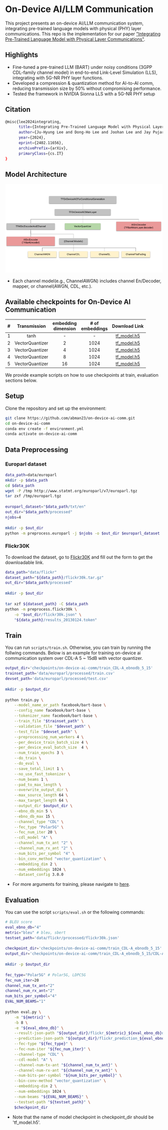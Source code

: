 # On-Device AI/LLM Communication

This project presents an on-device AI/LLM communication system, integrating pre-trained language models with physical (PHY) layer communications. This repo is the implementation for our paper ["Integrating Pre-Trained Language Model with Physical Layer Communications"](https://arxiv.org/abs/2402.11656).

## Highlights
- Fine-tuned a pre-trained LLM (BART) under noisy conditions (3GPP CDL-family channel model) in end-to-end Link-Level Simulation (LLS), integrating with 5G-NR PHY layer functions.
- Developed a compression & quantization method for AI-to-AI comm, reducing transmission size by 50% without compromising performance.
- Tested the framework in NVIDIA Sionna LLS with a 5G-NR PHY setup
<!-- Efficiency and Robustness: Our approach reduces transmission size by 50% without compromising message integrity, demonstrating superior performance under standard 3GPP channel models. -->
<!-- - Pre-trained Models for Generalization: Utilizing pre-trained BART models, we enhance the system's ability to generalize across different data domains, making it highly adaptable. -->

<!-- ## Project structure
![file structure](./figures/file_structure.png) -->

## Citation

```bash
@misc{lee2024integrating,
      title={Integrating Pre-Trained Language Model with Physical Layer Communications}, 
      author={Ju-Hyung Lee and Dong-Ho Lee and Joohan Lee and Jay Pujara},
      year={2024},
      eprint={2402.11656},
      archivePrefix={arXiv},
      primaryClass={cs.IT}
}
```

## Model Architecture
![Model architecture](<./figures/On-device AI comm.png>)
- Each channel model(e.g., ChannelAWGN) includes channel En/Decoder, mapper, or channel(AWGN, CDL, etc.).

## Available checkpoints for On-Device AI Communication
<div align="center">

| #   | Transmission | embedding <br>dimension | # of <br> embeddings    |  Download Link                                                                                     |
| :---: | :------------: | :-----------------: | :--------------: |  :-------------------------------------------------------------------------------------------------: |
| 1   | tanh  | -       | -         |  <!--[config.json](https://drive.google.com/file/d/1PCKG-V3XOdNYYHxaVwOqnjjymGQL7h-G/view?usp=sharing) , -->[tf_model.h5](https://drive.google.com/file/d/156PpJPNYzHAlXGv1M_y9H9eRnUXrnFTt/view?usp=sharing)|
| 2   | VectorQuantizer  | 2 | 1024 |  <!--[config.json](https://drive.google.com/file/d/1K2OUsJrK9OOtm8MhcS0pP2QjIJWmuc61/view?usp=sharing) , -->[tf_model.h5](https://drive.google.com/file/d/13gBtLnKo8wwJV6_ZdGHB3AR8WlAyEsJN/view?usp=sharing)|
| 3   | VectorQuantizer  | 4 | 1024 |  <!--[config.json](https://drive.google.com/file/d/1E9IS3iVrkwcAu-W4JB8m0hH2k9eV_kia/view?usp=sharing) , -->[tf_model.h5](https://drive.google.com/file/d/1OwQ69NGi6INKAExjwVNqr2pe1l3fs2tr/view?usp=sharing)|
| 4   | VectorQuantizer  | 8 | 1024 |  <!--[config.json](https://drive.google.com/file/d/1orlAGEbg7N1SNLoQX0w5Tn8d6g34kySG/view?usp=sharing) , -->[tf_model.h5](https://drive.google.com/file/d/12qrKD-q7habrlrm-5BSS9dnUebYEPdF3/view?usp=sharing)|
| 5   | VectorQuantizer  | 16 | 1024 |  <!--[config.json](https://drive.google.com/file/d/1XyqlUTNO-O8_CsSSaB95lY-0VJvqUVcV/view?usp=sharing) , -->[tf_model.h5](https://drive.google.com/file/d/1DQCapmhGIeFmP66Y11bDzHbsyWJ-MYBC/view?usp=sharing)|

</div>
We provide example scripts on how to use checkpoints at train, evaluation sections below.

## Setup

Clone the repository and set up the environment:

```bash
git clone https://github.com/abman23/on-device-ai-comm.git
cd on-device-ai-comm
conda env create -f environment.yml
conda activate on-device-ai-comm
```

## Data Preprocessing

### Europarl dataset

```bash
data_path=data/europarl
mkdir -p $data_path
cd $data_path
wget -P /tmp http://www.statmt.org/europarl/v7/europarl.tgz
tar zxf /tmp/europarl.tgz

europarl_dataset="$data_path/txt/en"
out_dir="$data_path/processed"
njobs=4

mkdir -p $out_dir
python -m preprocess.europarl -j $njobs -o $out_dir $europarl_dataset
```

<!-- ### AllNLI

Run `./scripts/preprocess_allnli.sh` or the following commands

```bash
data_path=data/allnli
mkdir -p $data_path
wget -P $data_path https://public.ukp.informatik.tu-darmstadt.de/reimers/sentence-transformers/datasets/paraphrases/AllNLI.jsonl.gz
gunzip $data_path/AllNLI.jsonl.gz

allnli_dataset="$data_path/AllNLI.jsonl"
out_dir="$data_path/processed"

mkdir -p $out_dir
python -m preprocess.allnli -o $out_dir $allnli_dataset
``` -->

### Flickr30K 

To download the dataset, go to [Flickr30K](http://hockenmaier.cs.illinois.edu/DenotationGraph/) and fill out the form to get the downloadable link. 

```bash
data_path="data/flickr"
dataset_path="${data_path}/flickr30k.tar.gz"
out_dir="$data_path/processed"

mkdir -p $out_dir

tar xzf ${dataset_path} -C $data_path
python -m preprocess.flickr30k \
    -o "$out_dir/flickr30k.json" \
    "${data_path}/results_20130124.token"
```

## Train

You can run `scripts/train.sh`. Otherwise, you can train by running the follwing commands. Below is an example for training on-device ai communication system over CDL-A 5 ~ 15dB with vector quantizer.

```bash
output_dir='checkpoints/on-device-ai-comm/train_CDL-A_ebnodb_5_15'
trainset_path='data/europarl/processed/train.csv'
devset_path='data/europarl/processed/test.csv'

mkdir -p $output_dir

python train.py \
    --model_name_or_path facebook/bart-base \
    --config_name facebook/bart-base \
    --tokenizer_name facebook/bart-base \
    --train_file "$trainset_path" \
    --validation_file "$devset_path" \
    --test_file "$devset_path" \
    --preprocessing_num_workers 4 \
    --per_device_train_batch_size 4 \
    --per_device_eval_batch_size  4 \
    --num_train_epochs 3 \
    --do_train \
    --do_eval \
    --save_total_limit 1 \
    --no_use_fast_tokenizer \
    --num_beams 1 \
    --pad_to_max_length \
    --overwrite_output_dir \
    --max_source_length 64 \
    --max_target_length 64 \
    --output_dir $output_dir \
    --ebno_db_min 5 \
    --ebno_db_max 15 \
    --channel_type "CDL" \
    --fec_type "Polar5G" \
    --fec_num_iter 20 \
    --cdl_model "A" \
    --channel_num_tx_ant "2" \
    --channel_num_rx_ant "2" \
    --num_bits_per_symbol "4" \
    --bin_conv_method "vector_quantization" \
    --embedding_dim 2 \
    --num_embeddings 1024 \
    --dataset_config 3.0.0
```

- For more arguments for training, please navigate to [here](./train/args.py).

## Evaluation

You can use the script `scripts/eval.sh` or the following commands:

```bash
# BLEU score
eval_ebno_db="4"
metric="bleu" # bleu, sbert
testset_path='data/flickr/processed/flickr30k.json'

checkpoint_dir='checkpoints/on-device-ai-comm/train_CDL-A_ebnodb_5_15'
output_dir='checkpoints/on-device-ai-comm/train_CDL-A_ebnodb_5_15/CDL-A'

mkdir -p $output_dir

fec_type="Polar5G" # Polar5G, LDPC5G
fec_num_iter=20
channel_num_tx_ant="2"
channel_num_rx_ant="2"
num_bits_per_symbol="4"
EVAL_NUM_BEAMS="1"

python eval.py \
    -m "${metric}" \
    -b 8 \
    -e "${eval_ebno_db}" \
    --result-json-path "${output_dir}/flickr_${metric}_${eval_ebno_db}dB_${fec_type}_${channel_num_tx_ant}_${channel_num_rx_ant}_${num_bits_per_symbol}.json" \
    --prediction-json-path "${output_dir}/flickr_prediction_${eval_ebno_db}dB_${fec_type}_${channel_num_tx_ant}_${channel_num_rx_ant}_${num_bits_per_symbol}.json" \
    --fec-type "${fec_type}" \
    --fec-num-iter "${fec_num_iter}" \
    --channel-type "CDL" \
    --cdl-model "A" \
    --channel-num-tx-ant "${channel_num_tx_ant}" \
    --channel-num-rx-ant "${channel_num_rx_ant}" \
    --num-bits-per-symbol "${num_bits_per_symbol}" \
    --bin-conv-method "vector_quantization" \
    --embedding-dim 2 \
    --num-embeddings 1024 \
    --num-beams "${EVAL_NUM_BEAMS}" \
    --testset-path "${testset_path}" \
    $checkpoint_dir
```
- Note that the name of model checkpoint in checkpoint_dir should be 'tf_model.h5'.
